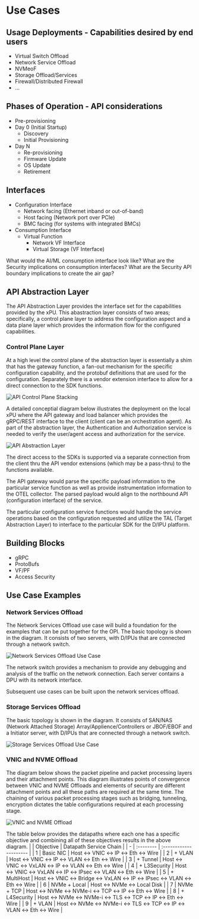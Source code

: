 # Use Cases

## Usage Deployments - Capabilities desired by end users

- Virtual Switch Offload
- Network Service Offload
- NVMeoF
- Storage Offload/Services
- Firewall/Distributed Firewall
- ...

## Phases of Operation - API considerations

- Pre-provisioning
- Day 0 (Initial Startup)
  - Discovery
  - Initial Provisioning
- Day N
  - Re-provisioning
  - Firmware Update
  - OS Update
  - Retirement

## Interfaces

- Configuration Interface
  - Network facing (Ethernet inband or out-of-band)
  - Host facing (Network port over PCIe)
  - BMC facing (for systems with integrated BMCs)
- Consumption Interface
  - Virtual Function
    - Network VF Interface
    - Virtual Storage (VF Interface)

What would the AI/ML consumption interface look like?
What are the Security implications on consumption interfaces?
What are the Security API boundary implications to create the air gap?

## API Abstraction Layer

The API Abstraction Layer provides the interface set for the capabilities provided by the xPU.  This abastraction layer consists of two areas; specifically, a control plane layer to address the configuration aspect and a data plane layer which provides the information flow for the configured capabilities.

### Control Plane Layer

  At a high level the control plane of the abstraction layer is essentially a shim that has the gateway function, a fan-out mechanism for the specific configuration capability, and the protobuf definitions that are used for the configuration.  Separately there is a vendor extension interface to allow for a direct connection to the SDK functions.

  ![API Control Plane Stacking](doc/images/Control%20Path%20Stacking%20Diagram.png)

  A detailed conceptial diagram below illustrates the deployment on the local xPU where the API gateway and load balancer which provides the gRPC/REST interface to the client (client can be an orchestration agent).  As part of the abstraction layer, the Authentication and Authorization service is needed to verify the user/agent access and authorization for the service.

![API Abstraction Layer](doc/images/API-Detailed-Abstraction-Layer-Local.png)

The direct access to the SDKs is supported via a separate connection from the client thru the API vendor extensions (which may be a pass-thru) to the functions available.

The API gateway would parse the specific payload information to the particular service function as well as provide instrumentation information to the OTEL collector.  The parsed payload would align to the northbound API (configuration interface) of the service.

The particular configuration service functions would handle the service operations based on the configuration requested and utilize the TAL (Target Abstraction Layer) to interface to the particular SDK for the D/IPU platform.

## Building Blocks

- gRPC
- ProtoBufs
- VF/PF
- Access Security

## Use Case Examples

### Network Services Offload

The Network Services Offload use case will build a foundation for the examples that can be put together for the OPI.  The basic topology is shown in the diagram.  It consists of two servers, with D/IPUs that are connected through a network switch.

![Network Services Offload Use Case](doc/images/API-Network-Use-Case.png)

The network switch provides a mechanism to provide any debugging and analysis of the traffic on the network connection.  Each server contains a DPU with its network interface.

Subsequent use cases can be built upon the network services offload.

### Storage Services Offload

The basic topology is shown in the diagram.
It consists of SAN/NAS (Network Attached Storage) Array/Applience/Controllers or JBOF/EBOF and a Initiator server, with D/IPUs that are connected through a network switch.

![Storage Services Offload Use Case](doc/images/API-Storage-Use-Case.png)

### VNIC and NVME Offload

The diagram below shows the packet pipeline and packet processing layers and their attachment points. This diagram illustrates points of convergence between VNIC and NVME Offloads and elements of security are different attachment points and all these paths are required at the same time. The chaining of various packet processing stages such as bridging, tunneling, encryption dictates the table configurations required at each processing stage.

![VNIC and NVME Offload](doc/images/API-VNIC-NVME-Use-Case.png)

The table below provides the datapaths where each one has a specific objective and combining all of these objectives results in the above diagram.
|   | Objective    | Datapath Service Chain                                        |
| - | :--------    | :---------------------                                        |
| 1 | Basic NIC    | Host ↔ VNIC ↔ IP ↔ Eth ↔ Wire                                 |
| 2 | + VLAN       | Host ↔ VNIC ↔ IP ↔ VLAN ↔ Eth ↔ Wire                          |
| 3 | + Tunnel     | Host ↔ VNIC ↔ VxLAN ↔ IP ↔ VLAN ↔ Eth ↔ Wire                  |
| 4 | + L3Security | Host ↔ VNIC ↔ VxLAN ↔ IP ↔ IPsec ↔ VLAN ↔ Eth ↔ Wire          |
| 5 | + MultiHost  | Host ↔ VNIC ↔ Bridge ↔ VxLAN ↔ IP ↔ IPsec ↔ VLAN ↔ Eth ↔ Wire |
| 6 | NVMe + Local | Host ↔ NVMe ↔ Local Disk                                      |
| 7 | NVMe + TCP   | Host ↔ NVMe ↔ NVMe-i ↔ TCP ↔ IP ↔ Eth ↔ Wire                  |
| 8 | + L4Security | Host ↔ NVMe ↔ NVMe-i ↔ TLS ↔ TCP ↔ IP ↔ Eth ↔ Wire            |
| 9 | + VLAN       | Host ↔ NVMe ↔ NVMe-i ↔ TLS ↔ TCP ↔ IP ↔ VLAN ↔ Eth ↔ Wire     |
